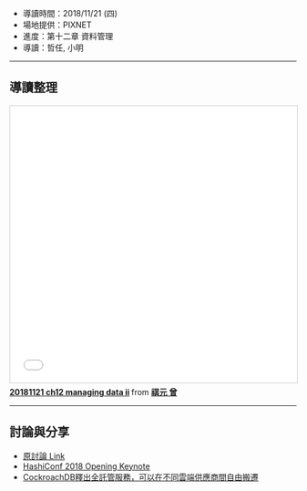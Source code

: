 
* 導讀時間：2018/11/21 (四)
* 場地提供：PIXNET
* 進度：第十二章 資料管理
* 導讀：哲任, 小明

---
## 導讀整理

<iframe src="//www.slideshare.net/slideshow/embed_code/key/sv8v42cnREvpia" width="595" height="485" frameborder="0" marginwidth="0" marginheight="0" scrolling="no" style="border:1px solid #CCC; border-width:1px; margin-bottom:5px; max-width: 100%;" allowfullscreen> </iframe> <div style="margin-bottom:5px"> <strong> <a href="//www.slideshare.net/cytseng999/20181121-ch12-managing-data-ii" title="20181121 ch12 managing data ii" target="_blank">20181121 ch12 managing data ii</a> </strong> from <strong><a href="//www.slideshare.net/cytseng999" target="_blank">祺元 曾</a></strong> </div>



---
## 討論與分享

* [原討論 Link](https://www.facebook.com/groups/sre.taiwan/permalink/1190381537794415/)
* [HashiConf 2018 Opening Keynote](https://www.youtube.com/watch?v=o9x9agDCoNc)
* [CockroachDB釋出全託管服務，可以在不同雲端供應商間自由搬遷](https://www.ithome.com.tw/news/126756)